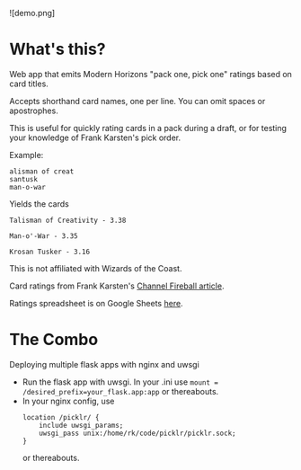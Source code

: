 ![demo.png]
# What's this?

Web app that emits Modern Horizons "pack one, pick one" ratings based on card titles.

Accepts shorthand card names, one per line. You can omit spaces or apostrophes.

This is useful for quickly rating cards in a pack during a draft, or for testing your knowledge of Frank Karsten's pick order.

Example:
```
alisman of creat
santusk
man-o-war
```

Yields the cards
```
Talisman of Creativity - 3.38

Man-o'-War - 3.35

Krosan Tusker - 3.16
```

This is not affiliated with Wizards of the Coast.

Card ratings from Frank Karsten's [Channel Fireball article](https://www.channelfireball.com/articles/a-very-early-pick-order-for-modern-horizons-draft/).

Ratings spreadsheet is on Google Sheets [here](https://docs.google.com/spreadsheets/d/e/2PACX-1vRiopQuQgB3fw_X4GNFIBJw5QMHmJJREGBFDZJwuYCwNGsU59rr_O1wc0u1RxV3xL602eHYQlax8HGv/pubhtml).


# The Combo
Deploying multiple flask apps with nginx and uwsgi

- Run the flask app with uwsgi. In your .ini use `mount = /desired_prefix=your_flask.app:app` or thereabouts.
- In your nginx config, use 
  ```
  location /picklr/ {
      include uwsgi_params;
      uwsgi_pass unix:/home/rk/code/picklr/picklr.sock;
  }
  ```
  or thereabouts.

